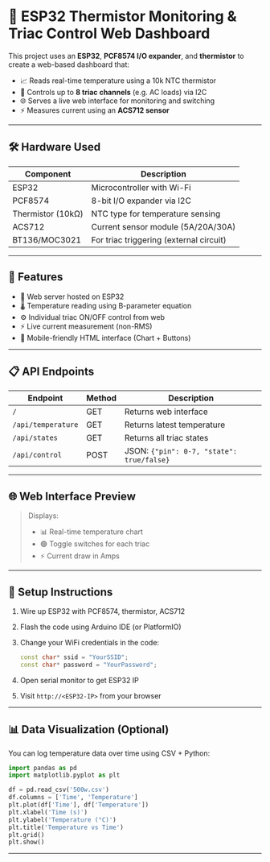 # 🔌 ESP32 Thermistor Monitoring & Triac Control Web Dashboard

This project uses an **ESP32**, **PCF8574 I/O expander**, and **thermistor** to create a web-based dashboard that:

* 📈 Reads real-time temperature using a 10k NTC thermistor
* 🔌 Controls up to **8 triac channels** (e.g. AC loads) via I2C
* 🌐 Serves a live web interface for monitoring and switching
* ⚡ Measures current using an **ACS712 sensor**

---

## 🛠️ Hardware Used

| Component         | Description                             |
| ----------------- | --------------------------------------- |
| ESP32             | Microcontroller with Wi-Fi              |
| PCF8574           | 8-bit I/O expander via I2C              |
| Thermistor (10kΩ) | NTC type for temperature sensing        |
| ACS712            | Current sensor module (5A/20A/30A)      |
| BT136/MOC3021     | For triac triggering (external circuit) |

---

## 🧰 Features

* 📡 Web server hosted on ESP32
* 🌡️ Temperature reading using B-parameter equation
* ⚙️ Individual triac ON/OFF control from web
* ⚡ Live current measurement (non-RMS)
* 📱 Mobile-friendly HTML interface (Chart + Buttons)

---

## 📋 API Endpoints

| Endpoint           | Method | Description                               |
| ------------------ | ------ | ----------------------------------------- |
| `/`                | GET    | Returns web interface                     |
| `/api/temperature` | GET    | Returns latest temperature                |
| `/api/states`      | GET    | Returns all triac states                  |
| `/api/control`     | POST   | JSON: `{"pin": 0-7, "state": true/false}` |

---

## 🌐 Web Interface Preview

> Displays:
>
> * 📊 Real-time temperature chart
> * 🟢 Toggle switches for each triac
> * ⚡ Current draw in Amps

---

## 🔧 Setup Instructions

1. Wire up ESP32 with PCF8574, thermistor, ACS712
2. Flash the code using Arduino IDE (or PlatformIO)
3. Change your WiFi credentials in the code:

   ```cpp
   const char* ssid = "YourSSID";
   const char* password = "YourPassword";
   ```
4. Open serial monitor to get ESP32 IP
5. Visit `http://<ESP32-IP>` from your browser

---

## 📊 Data Visualization (Optional)

You can log temperature data over time using CSV + Python:

```python
import pandas as pd
import matplotlib.pyplot as plt

df = pd.read_csv('500w.csv')
df.columns = ['Time', 'Temperature']
plt.plot(df['Time'], df['Temperature'])
plt.xlabel('Time (s)')
plt.ylabel('Temperature (°C)')
plt.title('Temperature vs Time')
plt.grid()
plt.show()
```

---
